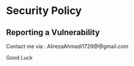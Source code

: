 # Security Policy


## Reporting a Vulnerability

Contact me via : AlirezaAhmadi1729@@gmail.com

Good Luck
